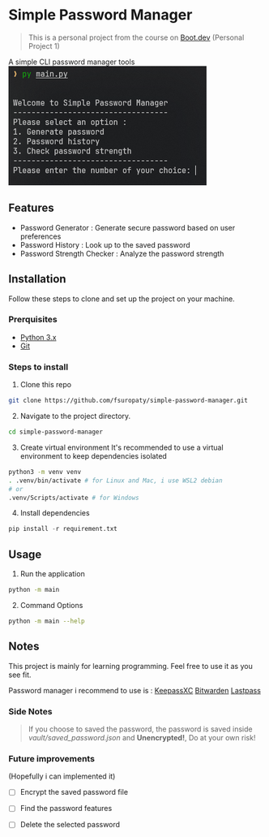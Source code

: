 # Simple Password Manager
> This is a personal project from the course on [Boot.dev](https://boot.dev) (Personal Project 1)

A simple CLI password manager tools
![Screenshot](./img/simple-ss.png) 

## Features
- Password Generator : Generate secure password based on user preferences
- Password History : Look up to the saved password
- Password Strength Checker : Analyze the password strength

## Installation
Follow these steps to clone and set up the project on your machine.

### Prerquisites
- [Python 3.x](https://www.python.org/downloads/) 
- [Git](https://git-scm.com/)

### Steps to install
1. Clone this repo

```bash
git clone https://github.com/fsuropaty/simple-password-manager.git

```
2. Navigate to the project directory.
```bash
cd simple-password-manager

```
3. Create virtual environment
It's recommended to use a virtual environment to keep dependencies isolated
```bash
python3 -m venv venv
. .venv/bin/activate # for Linux and Mac, i use WSL2 debian
# or
.venv/Scripts/activate # for Windows
```

4. Install dependencies
```python
pip install -r requirement.txt

```
## Usage
1. Run the application
```bash
python -m main

```
2. Command Options
```bash
python -m main --help

```
## Notes
This project is mainly for learning programming.
Feel free to use it as you see fit.

Password manager i recommend to use is :
[KeepassXC](https://keepassxc.org/)
[Bitwarden](https://bitwarden.com) 
[Lastpass](https://www.lastpass.com/)

### Side Notes
> If you choose to saved the password, the password is saved inside *vault/saved_password.json* and **Unencrypted!**, Do at your own risk!

### Future improvements 
(Hopefully i can implemented it)
- [ ] Encrypt the saved password file
- [ ] Find the password features
- [ ] Delete the selected password







